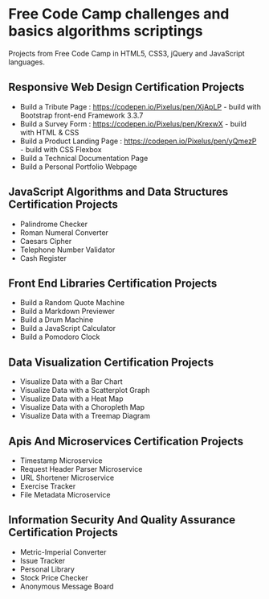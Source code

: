 # Free Code Camp challenges and basics algorithms scriptings

Projects from Free Code Camp in HTML5, CSS3, jQuery and JavaScript languages.

## Responsive Web Design Certification Projects

* Build a Tribute Page : https://codepen.io/Pixelus/pen/XjApLP - build with Bootstrap front-end Framework 3.3.7
* Build a Survey Form : https://codepen.io/Pixelus/pen/KrexwX - build with HTML & CSS
* Build a Product Landing Page : https://codepen.io/Pixelus/pen/yQmezP - build with CSS Flexbox 
* Build a Technical Documentation Page
* Build a Personal Portfolio Webpage

## JavaScript Algorithms and Data Structures Certification Projects

* Palindrome Checker
* Roman Numeral Converter
* Caesars Cipher
* Telephone Number Validator
* Cash Register

## Front End Libraries Certification Projects

* Build a Random Quote Machine
* Build a Markdown Previewer
* Build a Drum Machine
* Build a JavaScript Calculator
* Build a Pomodoro Clock

## Data Visualization Certification Projects

* Visualize Data with a Bar Chart
* Visualize Data with a Scatterplot Graph
* Visualize Data with a Heat Map
* Visualize Data with a Choropleth Map
* Visualize Data with a Treemap Diagram

## Apis And Microservices Certification Projects

* Timestamp Microservice
* Request Header Parser Microservice
* URL Shortener Microservice
* Exercise Tracker
* File Metadata Microservice

## Information Security And Quality Assurance Certification Projects

* Metric-Imperial Converter
* Issue Tracker
* Personal Library
* Stock Price Checker
* Anonymous Message Board

